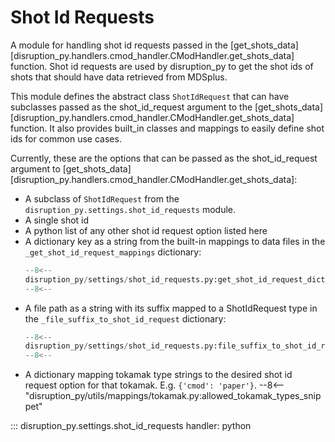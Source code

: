 # Shot Id Requests
A module for handling shot id requests passed in the [get_shots_data][disruption_py.handlers.cmod_handler.CModHandler.get_shots_data] 
function. Shot id requests are used by disruption_py to get the shot ids of shots that should have data retrieved from MDSplus.

This module defines the abstract class `ShotIdRequest` that can have subclasses passed as the shot_id_request
argument to the [get_shots_data][disruption_py.handlers.cmod_handler.CModHandler.get_shots_data] function.
It also provides built_in classes and mappings to easily define shot ids for common use cases.

Currently, these are the options that can be passed as the shot_id_request argument to 
[get_shots_data][disruption_py.handlers.cmod_handler.CModHandler.get_shots_data]:

- A subclass of `ShotIdRequest` from the `disruption_py.settings.shot_id_requests` module.
- A single shot id
- A python list of any other shot id request option listed here
- A dictionary key as a string from the built-in mappings to data files in the `_get_shot_id_request_mappings` dictionary: 
	```python
	--8<--
	disruption_py/settings/shot_id_requests.py:get_shot_id_request_dict
	--8<--
	```
- A file path as a string with its suffix mapped to a ShotIdRequest type in the `_file_suffix_to_shot_id_request` dictionary:
	```python
	--8<--
	disruption_py/settings/shot_id_requests.py:file_suffix_to_shot_id_request_dict
	--8<--
	```
- A dictionary mapping tokamak type strings to the desired shot id request option for that tokamak.  E.g. `{'cmod': 'paper'}`.
	--8<-- "disruption_py/utils/mappings/tokamak.py:allowed_tokamak_types_snippet"

::: disruption_py.settings.shot_id_requests
    handler: python